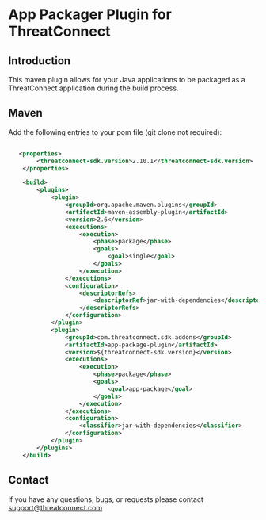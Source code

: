 # App Packager Plugin for ThreatConnect

## Introduction
This maven plugin allows for your Java applications to be packaged as a ThreatConnect application during the build process.

## Maven 
Add the following entries to your pom file (git clone not required):
<br/>
```xml

   <properties>
		<threatconnect-sdk.version>2.10.1</threatconnect-sdk.version>
	</properties>

	<build>
		<plugins>
			<plugin>
				<groupId>org.apache.maven.plugins</groupId>
				<artifactId>maven-assembly-plugin</artifactId>
				<version>2.6</version>
				<executions>
					<execution>
						<phase>package</phase>
						<goals>
							<goal>single</goal>
						</goals>
					</execution>
				</executions>
				<configuration>
					<descriptorRefs>
						<descriptorRef>jar-with-dependencies</descriptorRef>
					</descriptorRefs>
				</configuration>
			</plugin>
			<plugin>
				<groupId>com.threatconnect.sdk.addons</groupId>
				<artifactId>app-package-plugin</artifactId>
				<version>${threatconnect-sdk.version}</version>
				<executions>
					<execution>
						<phase>package</phase>
						<goals>
							<goal>app-package</goal>
						</goals>
					</execution>
				</executions>
				<configuration>
					<classifier>jar-with-dependencies</classifier>
				</configuration>
			</plugin>
		</plugins>
	</build>

```

## Contact

If you have any questions, bugs, or requests please contact support@threatconnect.com


